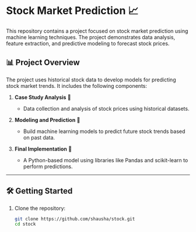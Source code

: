 # Stock Market Prediction 📈

This repository contains a project focused on stock market prediction using machine learning techniques. The project demonstrates data analysis, feature extraction, and predictive modeling to forecast stock prices.

## 📊 Project Overview

The project uses historical stock data to develop models for predicting stock market trends. It includes the following components:

1. **Case Study Analysis** 💼  
   - Data collection and analysis of stock prices using historical datasets.
   
2. **Modeling and Prediction** 🔮  
   - Build machine learning models to predict future stock trends based on past data.
   
3. **Final Implementation** 🚀  
   - A Python-based model using libraries like Pandas and scikit-learn to perform predictions.

---

## 🛠️ Getting Started

1. Clone the repository:
   ```bash
   git clone https://github.com/shausha/stock.git
   cd stock
